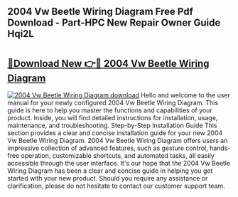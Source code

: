 ## 2004 Vw Beetle Wiring Diagram Free Pdf Download - Part-HPC New Repair Owner Guide Hqi2L

# <h2><a href="http://dfrmgnq.blite.top/?on=2004+Vw+Beetle+Wiring+Diagram">🔗Download New 👉🔴 2004 Vw Beetle Wiring Diagram</a></h2>

[![2004 Vw Beetle Wiring Diagram download](https://i.imgur.com/lujVjoI.png)](http://dfrmgnq.blite.top/?on=2004+Vw+Beetle+Wiring+Diagram)
Hello and welcome to the user manual for your newly configured 2004 Vw Beetle Wiring Diagram. This guide is here to help you master the functions and capabilities of your product. Inside, you will find detailed instructions for installation, usage, maintenance, and troubleshooting. Step-by-Step Installation Guide This section provides a clear and concise installation guide for your new 2004 Vw Beetle Wiring Diagram. 2004 Vw Beetle Wiring Diagram offers users an impressive collection of advanced features, such as gesture control, hands-free operation, customizable shortcuts, and automated tasks, all easily accessible through the user interface. It's our hope that the 2004 Vw Beetle Wiring Diagram has been a clear and concise guide in helping you get started with your new product. Should you require any assistance or clarification, please do not hesitate to contact our customer support team.
